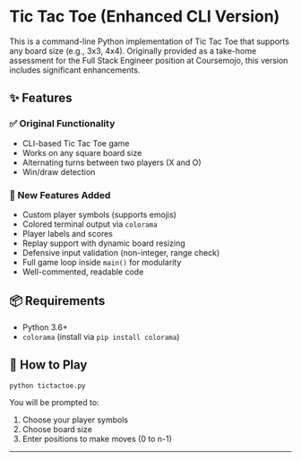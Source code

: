# Tic Tac Toe (Enhanced CLI Version)

This is a command-line Python implementation of Tic Tac Toe that supports any board size (e.g., 3x3, 4x4). Originally provided as a take-home assessment for the Full Stack Engineer position at Coursemojo, this version includes significant enhancements.

## ✨ Features

### ✅ Original Functionality
- CLI-based Tic Tac Toe game
- Works on any square board size
- Alternating turns between two players (X and O)
- Win/draw detection

### 🚀 New Features Added
- Custom player symbols (supports emojis)
- Colored terminal output via `colorama`
- Player labels and scores
- Replay support with dynamic board resizing
- Defensive input validation (non-integer, range check)
- Full game loop inside `main()` for modularity
- Well-commented, readable code

## 📦 Requirements

- Python 3.6+
- `colorama` (install via `pip install colorama`)

## 🔁 How to Play

```bash
python tictactoe.py
```

You will be prompted to:
1. Choose your player symbols
2. Choose board size
3. Enter positions to make moves (0 to n-1)

---

